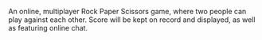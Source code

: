 An online, multiplayer Rock Paper Scissors game, where two people can play against each other.
Score will be kept on record and displayed, as well as featuring online chat.
